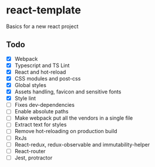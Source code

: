 # react-template
Basics for a new react project

## Todo
- [x] Webpack
- [x] Typescript and TS Lint
- [x] React and hot-reload
- [x] CSS modules and post-css
- [x] Global styles
- [x] Assets handling, favicon and sensitive fonts
- [x] Style lint
- [ ] Fixes dev-dependencies
- [ ] Enable absolute paths
- [ ] Make webpack put all the vendors in a single file
- [ ] Extract text for styles
- [ ] Remove hot-reloading on production build
- [ ] RxJs
- [ ] React-redux, redux-observable and immutability-helper
- [ ] React-router
- [ ] Jest, protractor
